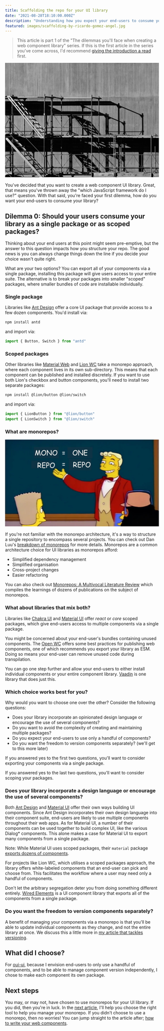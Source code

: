 ```yaml
---
title: Scaffolding the repo for your UI library
date: "2021-08-28T18:10:00.000Z"
description: "Understanding how you expect your end-users to consume your library can influence how your structure your repo. This article presents some questions to get you considering how best to scaffold your repo."
featured: images/scaffolding-by-ricardo-gomez-angel.jpg
---
```


> This article is part 1 of the "The dilemmas you'll face when creating a web component library" series. If this is the first article in the series you've come across, I'd recommend [giving the introduction a read](/000-the-dilemmas-you'll-face-when-creating-a-web-component-library) first.

![Scaffolding](./images/scaffolding-by-ricardo-gomez-angel.jpg "Photo by [Ricardo Gomez Angel](https://unsplash.com/@rgaleria?utm_source=unsplash&utm_medium=referral&utm_content=creditCopyText)")

You've decided that you want to create a web component UI library. Great, that means you've thrown away the "which JavaScript framework do I use?" question. With that said, you're faced your first dilemma, how do you want your end-users to consume your library?

## Dilemma 0: Should your users consume your library as a single package or as scoped packages?

Thinking about your end users at this point might seem pre-emptive, but the answer to this question impacts how you structure your repo. The good news is you can always change things down the line if you decide your choice wasn't quite right.

What are your two options? You can export all of your components via a single package, installing this package will give users access to your entire suite. The alternative is to break your packages into smaller "scoped" packages, where smaller bundles of code are installable individually.

### Single package

Libraries like [Ant Design](https://ant.design/) offer a core UI package that provide access to a few dozen components. You'd install via:

```bash
npm install antd
```

and import via:

```javascript
import { Button, Switch } from "antd"
```

### Scoped packages

Other libraries like [Material Web](https://material.io/components?platform=web) and [Lion WC](https://lion-web.netlify.app/) take a monorepo approach, where each component lives in its own sub-directory. This means that each component can be published and installed discretely. If you want to use both Lion's checkbox and button components, you'll need to install two separate packages:

```bash
npm install @lion/button @lion/switch
```

and import via:

```javascript
import { LionButton } from "@lion/button"
import { LionSwitch } from "@lion/switch"
```

### What are monorepos?

![Lyle Lanley pointing to a white board that says mono = one, repo = repo](./images/mono-means-one.png)

If you're not familiar with the monorepo architecture, it's a way to structure a single repository to encompass several projects. You can check out Dan Luu's [breakdown of monorepos](https://danluu.com/monorepo/) for more details. Monorepos are a common architecture choice for UI libraries as monorepos afford:

- Simplified dependency management
- Simplified organisation
- Cross-project changes
- Easier refactoring

You can also check out [Monorepos: A Multivocal Literature Review](https://www.researchgate.net/publication/328475148_Monorepos_A_Multivocal_Literature_Review) which compiles the learnings of dozens of publications on the subject of monorepos.

### What about libraries that mix both?

Libraries like [Chakra UI](https://chakra-ui.com/) and [Material UI](https://material-ui.com/) offer *react* or *core* scoped packages, which give end-users access to multiple components via a single package.

You might be concerned about your end-user's bundles containing unused components. The [Open WC](https://open-wc.org/guides/developing-components/publishing/) offers some best practices for publishing web components, one of which recommends you export your library as ESM. Doing so means your end-user can remove unused code during transpilation.

You can go one step further and allow your end-users to either install individual components or your entire component library. [Vaadin](https://vaadin.com/components) is one library that does just this.

### Which choice works best for you?

Why would you want to choose one over the other? Consider the following questions:

- Does your library incorporate an opinionated design language or encourage the use of several components?
- Do you want to avoid the complexity of creating and maintaining multiple packages?
- Do you expect your end-users to use only a handful of components?
- Do you want the freedom to version components separately? (we'll get to this more later)

If you answered yes to the first two questions, you'll want to consider exporting your components via a single package.

If you answered yes to the last two questions, you'll want to consider scoping your packages.

### Does your library incorporate a design language or encourage the use of several components?

Both [Ant Design](https://ant.design/docs/spec/values) and [Material UI](https://material-ui.com/customization/theming/) offer their own ways building UI components. Since Ant Design incorporates their own design language into their component suite, end-users are likely to use multiple components throughout their web apps. As for Material UI, a number of their components can be used together to build complex UI, like the various Dialog* components. This alone makes a case for Material UI to export many components from a single package.

Note: While Material UI uses scoped packages, their `material` package [exports dozens of components](https://github.com/mui-org/material-ui/tree/master/packages/mui-material/src).

For projects like Lion WC, which utilises a scoped packages approach, the library offers white-labeled components that an end-user can pick and choose from. This facilitates the workflow where a user may need only a handful of components.

Don't let the arbitrary segregation deter you from doing something different entirely. [Wired Elements](https://github.com/rough-stuff/wired-elements) is a UI component library that exports all of the components from a single package.

### Do you want the freedom to version components separately?

A benefit of managing your components via a monorepo is that you'll be able to update individual components as they change, and not the entire library at once. We discuss this a little more in [my article that tackles versioning](/006-versioning-and-publishing-getting-your-UI-library-into-your-users-hands).

## What did I choose?

For [oui-ui](https://oui-ui.netlify.app/), because I envision end-users to only use a handful of components, and to be able to manage component version independently, I chose to make each component its own package.

## Next steps

You may, or may not, have chosen to use monorepos for your UI library. If you did, then you're in luck. In the [next article](/002-tools-to-help-you-manage-your-monorepo), I'll help you choose the right tool to help you manage your monorepo. If you didn't choose to use a monorepo, then no worries! You can jump straight to the article after; [how to write your web components](/003-tools-to-make-writing-your-web-components-a-breeze).

